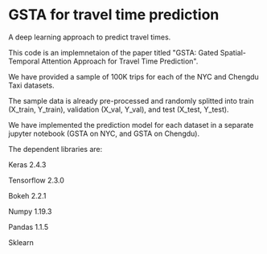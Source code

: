 # GSTA for travel time prediction

A deep learning approach to predict travel times.

This code is an implemnetaion of the paper titled "GSTA: Gated Spatial-Temporal Attention Approach for Travel Time Prediction".

We have provided a sample of 100K trips for each of the NYC and Chengdu Taxi datasets.

The sample data is already pre-processed and randomly splitted into train (X_train, Y_train), validation (X_val, Y_val), and test (X_test, Y_test).

We have implemented the prediction model for each dataset in a separate jupyter notebook (GSTA on NYC, and GSTA on Chengdu).

The dependent libraries are:

Keras 2.4.3

Tensorflow 2.3.0

Bokeh 2.2.1

Numpy 1.19.3

Pandas 1.1.5

Sklearn


